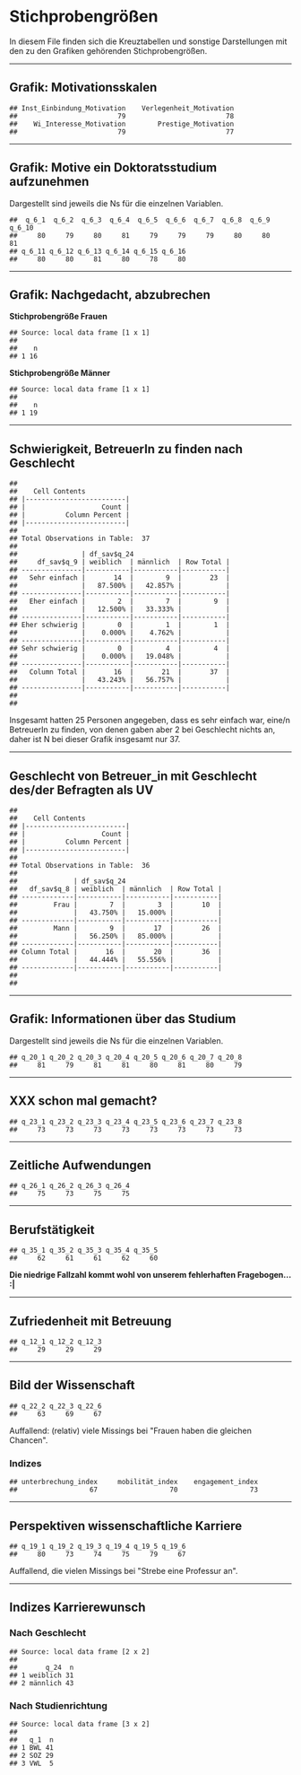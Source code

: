 # Stichprobengrößen









In diesem File finden sich die Kreuztabellen und sonstige Darstellungen mit den zu den Grafiken gehörenden Stichprobengrößen.


--------

## Grafik: Motivationsskalen


```
## Inst_Einbindung_Motivation    Verlegenheit_Motivation 
##                         79                         78 
##    Wi_Interesse_Motivation        Prestige_Motivation 
##                         79                         77
```

--------

## Grafik: Motive ein Doktoratsstudium aufzunehmen
Dargestellt sind jeweils die Ns für die einzelnen Variablen.


```
##  q_6_1  q_6_2  q_6_3  q_6_4  q_6_5  q_6_6  q_6_7  q_6_8  q_6_9 q_6_10 
##     80     79     80     81     79     79     79     80     80     81 
## q_6_11 q_6_12 q_6_13 q_6_14 q_6_15 q_6_16 
##     80     80     81     80     78     80
```


--------

## Grafik: Nachgedacht, abzubrechen


**Stichprobengröße Frauen**

```
## Source: local data frame [1 x 1]
## 
##    n
## 1 16
```


**Stichprobengröße Männer**

```
## Source: local data frame [1 x 1]
## 
##    n
## 1 19
```



--------

## Schwierigkeit, BetreuerIn zu finden nach Geschlecht

```
## 
##    Cell Contents
## |-------------------------|
## |                   Count |
## |          Column Percent |
## |-------------------------|
## 
## Total Observations in Table:  37 
## 
##                | df_sav$q_24 
##     df_sav$q_9 | weiblich  | männlich  | Row Total | 
## ---------------|-----------|-----------|-----------|
##   Sehr einfach |       14  |        9  |       23  | 
##                |   87.500% |   42.857% |           | 
## ---------------|-----------|-----------|-----------|
##   Eher einfach |        2  |        7  |        9  | 
##                |   12.500% |   33.333% |           | 
## ---------------|-----------|-----------|-----------|
## Eher schwierig |        0  |        1  |        1  | 
##                |    0.000% |    4.762% |           | 
## ---------------|-----------|-----------|-----------|
## Sehr schwierig |        0  |        4  |        4  | 
##                |    0.000% |   19.048% |           | 
## ---------------|-----------|-----------|-----------|
##   Column Total |       16  |       21  |       37  | 
##                |   43.243% |   56.757% |           | 
## ---------------|-----------|-----------|-----------|
## 
## 
```

Insgesamt hatten 25 Personen angegeben, dass es sehr einfach war, eine/n BetreuerIn zu finden, von denen gaben aber 2 bei Geschlecht nichts an, daher ist N bei dieser Grafik insgesamt nur 37.


--------

## Geschlecht von Betreuer_in mit Geschlecht des/der Befragten als UV

```
## 
##    Cell Contents
## |-------------------------|
## |                   Count |
## |          Column Percent |
## |-------------------------|
## 
## Total Observations in Table:  36 
## 
##              | df_sav$q_24 
##   df_sav$q_8 | weiblich  | männlich  | Row Total | 
## -------------|-----------|-----------|-----------|
##         Frau |        7  |        3  |       10  | 
##              |   43.750% |   15.000% |           | 
## -------------|-----------|-----------|-----------|
##         Mann |        9  |       17  |       26  | 
##              |   56.250% |   85.000% |           | 
## -------------|-----------|-----------|-----------|
## Column Total |       16  |       20  |       36  | 
##              |   44.444% |   55.556% |           | 
## -------------|-----------|-----------|-----------|
## 
## 
```

--------

## Grafik: Informationen über das Studium
Dargestellt sind jeweils die Ns für die einzelnen Variablen.


```
## q_20_1 q_20_2 q_20_3 q_20_4 q_20_5 q_20_6 q_20_7 q_20_8 
##     81     79     81     81     80     81     80     79
```


--------

## XXX schon mal gemacht?


```
## q_23_1 q_23_2 q_23_3 q_23_4 q_23_5 q_23_6 q_23_7 q_23_8 
##     73     73     73     73     73     73     73     73
```


--------

## Zeitliche Aufwendungen


```
## q_26_1 q_26_2 q_26_3 q_26_4 
##     75     73     75     75
```

--------

## Berufstätigkeit


```
## q_35_1 q_35_2 q_35_3 q_35_4 q_35_5 
##     62     61     61     62     60
```

**Die niedrige Fallzahl kommt wohl von unserem fehlerhaften Fragebogen... :|**

--------

## Zufriedenheit mit Betreuung


```
## q_12_1 q_12_2 q_12_3 
##     29     29     29
```

--------

## Bild der Wissenschaft

```
## q_22_2 q_22_3 q_22_6 
##     63     69     67
```

Auffallend: (relativ) viele Missings bei "Frauen haben die gleichen Chancen".


### Indizes

```
## unterbrechung_index     mobilität_index    engagement_index 
##                  67                  70                  73
```


--------

## Perspektiven wissenschaftliche Karriere


```
## q_19_1 q_19_2 q_19_3 q_19_4 q_19_5 q_19_6 
##     80     73     74     75     79     67
```

Auffallend, die vielen Missings bei "Strebe eine Professur an".

--------

## Indizes Karrierewunsch
### Nach Geschlecht


```
## Source: local data frame [2 x 2]
## 
##       q_24  n
## 1 weiblich 31
## 2 männlich 43
```

### Nach Studienrichtung

```
## Source: local data frame [3 x 2]
## 
##   q_1  n
## 1 BWL 41
## 2 SOZ 29
## 3 VWL  5
```


